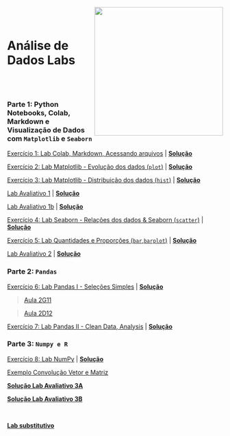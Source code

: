 <img src="http://meusite.mackenzie.br/rogerio/mackenzie_logo/UPM.2_horizontal_vermelho.jpg" width=300, align="right">

<br>
<br>

# Análise de Dados Labs

<br>
<br> 

### Parte 1: Python Notebooks, Colab, Markdown e Visualização de Dados com `Matplotlib` e `Seaborn`

[Exercício 1: Lab Colab, Markdown, Acessando arquivos](https://colab.research.google.com/github/Rogerio-mack/Analise_de_Dados_2023S2/blob/main/Lab_Colab_Markdown_arquivos.ipynb) 
| [**Solução**](https://colab.research.google.com/github/Rogerio-mack/Analise_de_Dados_2023S2/blob/main/Lab_Colab_Markdown_arquivos_solucao.ipynb)

[Exercício 2: Lab Matplotlib - Evolução dos dados (`plot`)](https://colab.research.google.com/github/Rogerio-mack/Analise_de_Dados_2023S2/blob/main/Lab_Matplotlib.ipynb)
| [**Solução**](https://colab.research.google.com/github/Rogerio-mack/Analise_de_Dados_2023S2/blob/main/Lab_Matplotlib_solucao.ipynb)

[Exercício 3: Lab Matplotlib - Distribuição dos dados (`hist`)](https://colab.research.google.com/github/Rogerio-mack/Analise_de_Dados_2023S2/blob/main/Lab_Matplotlib_02.ipynb)
| [**Solução**](https://colab.research.google.com/github/Rogerio-mack/Analise_de_Dados_2023S2/blob/main/Lab_Matplotlib_02_solucao.ipynb)

[Lab Avaliativo 1](https://github.com/Rogerio-mack/Analise_de_Dados_2023S2/blob/main/Lab_avaliativo_a2.ipynb)
| [**Solução**](https://colab.research.google.com/github/Rogerio-mack/Analise_de_Dados_2023S2/blob/main/Lab_avaliativo_a_solucao.ipynb)

[Lab Avaliativo 1b](https://github.com/Rogerio-mack/Analise_de_Dados_2023S2/blob/main/Lab_avaliativo_1bb.ipynb)
| [**Solução**](https://github.com/Rogerio-mack/Analise_de_Dados_2023S2/blob/main/Lab_avaliativo_1bb_solucao.ipynb)

[Exercício 4: Lab Seaborn - Relações dos dados & Seaborn (`scatter`)](https://colab.research.google.com/github/Rogerio-mack/Analise_de_Dados_2023S2/blob/main/Lab_Seaborn.ipynb)
| [**Solução**](https://colab.research.google.com/github/Rogerio-mack/Analise_de_Dados_2023S2/blob/main/Lab_Seaborn_solucao.ipynb)

[Exercício 5: Lab Quantidades e Proporções (`bar`,`barplot`)](https://colab.research.google.com/github/Rogerio-mack/Analise_de_Dados_2023S2/blob/main/Lab_quantidades_proporc.ipynb)
| [**Solução**](https://colab.research.google.com/github/Rogerio-mack/Analise_de_Dados_2023S2/blob/main/Lab_quantidades_proporc_solucao.ipynb)

[Lab Avaliativo 2](https://colab.research.google.com/github/Rogerio-mack/Analise_de_Dados_2023S2/blob/main/Analise_Lab_avaliativo2B.ipynb)
| [**Solução**](https://colab.research.google.com/github/Rogerio-mack/Analise_de_Dados_2023S2/blob/main/Analise_Lab_avaliativo2B_solucao.ipynb)

### Parte 2: `Pandas` 

[Exercício 6: Lab Pandas I - Seleções Simples](https://colab.research.google.com/github/Rogerio-mack/Analise_de_Dados_2023S2/blob/main/Lab_Pandas1.ipynb)
| [**Solução**](https://colab.research.google.com/github/Rogerio-mack/Analise_de_Dados_2023S2/blob/main/Lab_Pandas1_solucao.ipynb)

> [Aula 2G11](https://colab.research.google.com/github/Rogerio-mack/Analise_de_Dados_2023S2/blob/main/Aula_20231006.ipynb)

> [Aula 2D12](https://colab.research.google.com/drive/1h3t1YILAU7a1eQdrhLzx8UCp28idIMQT?usp=sharing)

[Exercício 7: Lab Pandas II - Clean Data, Analysis](https://colab.research.google.com/github/Rogerio-mack/Analise_de_Dados_2023S2/blob/main/Lab_Pandas2.ipynb)
| [**Solução**](https://colab.research.google.com/github/Rogerio-mack/Analise_de_Dados_2023S2/blob/main/Lab_Pandas2_solucao.ipynb)

### Parte 3: `Numpy e R` 

[Exercício 8: Lab NumPy](https://colab.research.google.com/github/Rogerio-mack/Analise_de_Dados_2023S2/blob/main/Lab_Numpy.ipynb)
| [**Solução**](https://colab.research.google.com/github/Rogerio-mack/Analise_de_Dados_2023S2/blob/main/Lab_Numpy_solucao.ipynb)

[Exemplo Convolução Vetor e Matriz](https://colab.research.google.com/github/Rogerio-mack/Analise_de_Dados_2023S2/blob/main/convolucao_matrizes.ipynb)

[**Solução Lab Avaliativo 3A**](https://colab.research.google.com/github/Rogerio-mack/Analise_de_Dados_2023S2/blob/main/Lab_avaliativo_3b_solucao.ipynb)

[**Solução Lab Avaliativo 3B**](https://colab.research.google.com/github/Rogerio-mack/Analise_de_Dados_2023S2/blob/main/Lab_avaliativo_3_solucao.ipynb)

<br>

[**Lab substitutivo**](https://colab.research.google.com/github/Rogerio-mack/Analise_de_Dados_2023S2/blob/main/Lab_avaliativo_SUB_1.ipynb)



